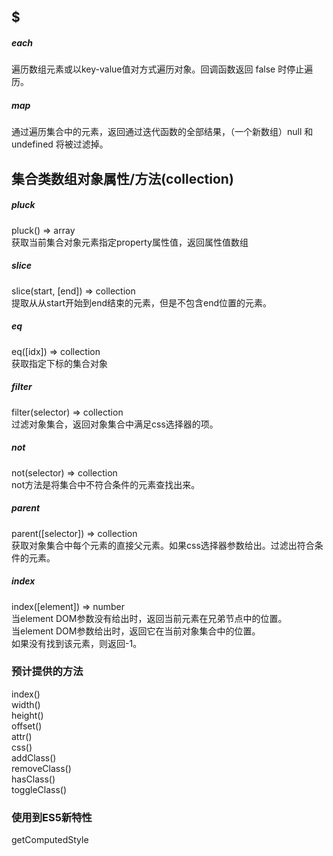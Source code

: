## $

##### each 
遍历数组元素或以key-value值对方式遍历对象。回调函数返回 false 时停止遍历。

##### map 
通过遍历集合中的元素，返回通过迭代函数的全部结果，（一个新数组）null 和 undefined 将被过滤掉。

## 集合类数组对象属性/方法(collection)

##### pluck
pluck() => array  
获取当前集合对象元素指定property属性值，返回属性值数组

##### slice
slice(start, [end]) => collection  
提取从从start开始到end结束的元素，但是不包含end位置的元素。

##### eq
eq([idx]) => collection  
获取指定下标的集合对象

##### filter
filter(selector) => collection  
过滤对象集合，返回对象集合中满足css选择器的项。

##### not
not(selector) => collection  
not方法是将集合中不符合条件的元素查找出来。

##### parent
parent([selector]) => collection  
获取对象集合中每个元素的直接父元素。如果css选择器参数给出。过滤出符合条件的元素。

##### index
index([element]) => number  
当element DOM参数没有给出时，返回当前元素在兄弟节点中的位置。  
当element DOM参数给出时，返回它在当前对象集合中的位置。  
如果没有找到该元素，则返回-1。

### 预计提供的方法

index()  
width()  
height()  
offset()  
attr()  
css()  
addClass()  
removeClass()  
hasClass()  
toggleClass()  

### 使用到ES5新特性
getComputedStyle

